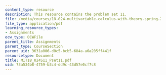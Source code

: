 ```yaml
---
content_type: resource
description: This resource contains the problem set 11.
file: /media/courses/18-024-multivariable-calculus-with-theory-spring-2011/73a534b84759b3c4dd9c43d57e0cf7c8_MIT18_024S11_Pset11.pdf
file_type: application/pdf
learning_resource_types:
- Assignments
ocw_type: OCWFile
parent_title: Assignments
parent_type: CourseSection
parent_uid: 3631a006-d0c5-bcb5-684a-a6a205ff441f
resourcetype: Document
title: MIT18_024S11_Pset11.pdf
uid: 73a534b8-4759-b3c4-dd9c-43d57e0cf7c8
---
```

